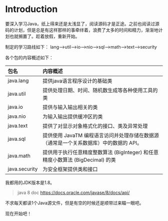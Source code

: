 # Introduction
要深入学习Java，纸上得来还是太浅显了，阅读源码才是正途。之前也阅读过源码的计划，但是总是有这样那样的事牵绊着，浪费了太多的时间和精力，渐渐地计划也就搁置了。趁着放假，重新开始。


制定的学习路线如下：
lang-->util-->io-->nio-->sql-->math-->text-->security

各个包的内容概述如下：

| 包名   | 内容概述     |
| :------------- | :------------- |
| java.lang     | 提供java语言程序设计的基础类       |
|java.util   | 	提供处理日期、时间、随机数生成等各种使用工具的类  |
|java.io   | 提供与输入输出相关的类  |
|java.nio   |   	为输入输出提供缓冲区的类|
|java.text   |  提供了对显示对象格式化的接口、类及异常处理 |
|java.sql   | 提供使用 JavaTM 编程语言访问并处理存储在数据源（通常是一个关系数据库）中的数据的 API。  |
|java.math   | 提供用于执行任意精度整数算法 (BigInteger) 和任意精度小数算法 (BigDecimal) 的类  |
|java.security   | 为安全框架提供类和接口  |

我都用的JDK版本是1.8。
> java 8 doc https://docs.oracle.com/javase/8/docs/api/

不求每天都读1个Java源文件，但是有空的时候还是顺带过来瞄一眼吧。

现在开始吧！
